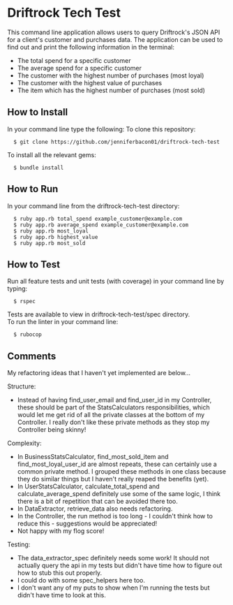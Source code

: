 # Driftrock Tech Test

This command line application allows users to query Driftrock's JSON API for a client's customer and purchases data.
The application can be used to find out and print the following information in the terminal:

- The total spend for a specific customer
- The average spend for a specific customer
- The customer with the highest number of purchases (most loyal)
- The customer with the highest value of purchases
- The item which has the highest number of purchases (most sold)

How to Install
-----
In your command line type the following:
To clone this repository:
````
  $ git clone https://github.com/jenniferbacon01/driftrock-tech-test
````
To install all the relevant gems:
````
  $ bundle install
````

How to Run
-----
In your command line from the driftrock-tech-test directory:
````
  $ ruby app.rb total_spend example_customer@example.com
  $ ruby app.rb average_spend example_customer@example.com
  $ ruby app.rb most_loyal
  $ ruby app.rb highest_value
  $ ruby app.rb most_sold
````
How to Test
-----
Run all feature tests and unit tests (with coverage) in your command line by typing:
````
  $ rspec
````
Tests are available to view in driftrock-tech-test/spec directory.  
To run the linter in your command line:
````
  $ rubocop
````
Comments
-----
My refactoring ideas that I haven't yet implemented are below...

Structure:

- Instead of having find_user_email and find_user_id in my Controller, these should be part of the StatsCalculators responsibilities, which would let me get rid of all the private classes at the bottom of my Controller. I really don't like these private methods as they stop my Controller being skinny!

Complexity:

- In BusinessStatsCalculator, find_most_sold_item and find_most_loyal_user_id are almost repeats, these can certainly use a common private method. I grouped these methods in one class because they do similar things but I haven't really reaped the benefits (yet).
- In UserStatsCalculator, calculate_total_spend and calculate_average_spend definitely use some of the same logic, I think there is a bit of repetition that can be avoided there too.
- In DataExtractor, retrieve_data also needs refactoring.
- In the Controller, the run method is too long - I couldn't think how to reduce this - suggestions would be appreciated!
- Not happy with my flog score!

Testing:

- The data_extractor_spec definitely needs some work! It should not actually query the api in my tests but didn't have time how to figure out how to stub this out properly.
- I could do with some spec_helpers here too.
- I don't want any of my puts to show when I'm running the tests but didn't have time to look at this.
